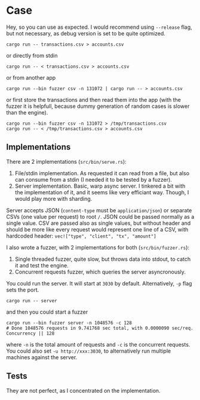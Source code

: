 # Case

Hey, so you can use as expected. I would recommend using `--release` flag, but not necessary, as debug version is set to be quite optimized.
```
cargo run -- transactions.csv > accounts.csv
```
or directly from stdin
```
cargo run -- < transactions.csv > accounts.csv
```
or from another app
```
cargo run --bin fuzzer csv -n 131072 | cargo run -- > accounts.csv
```
or first store the transactions and then read them into the app (with the fuzzer it is helpfull, because dummy generation of random cases is slower than the engine).
```
cargo run --bin fuzzer csv -n 131072 > /tmp/transactions.csv
cargo run -- < /tmp/transactions.csv > accounts.csv
```


## Implementations
There are 2 implementations (`src/bin/serve.rs`):
 1. File/stdin implementation. As requested it can read from a file, but also can consume from a stdin (I needed it to be tested by a fuzzer).
 2. Server implementation. Basic, warp async server. I tinkered a bit with the implementation of it, and it seems like very efficiant way. Though, I would play more with sharding.

Server accepts JSON (`content-type` must be `application/json`) or separate CSVs (one value per request) to root `/`. JSON could be passed normally as a single value. CSV are passed also as single values, but without header and should be more like every request would represent one line of a CSV, with hardcoded header: `vec!["type", "client", "tx", "amount"]`


I also wrote a fuzzer, with 2 implementations for both (`src/bin/fuzzer.rs`):
 1. Single threaded fuzzer, quite slow, but throws data into stdout, to catch it and test the engine.
 2. Concurrent requests fuzzer, which queries the server asyncronously.


You could run the server. It will start at `3030` by default. Alternatively, `-p` flag sets the port.
```
cargo run -- server
```
and then you could start a fuzzer
```
cargo run --bin fuzzer server -n 1048576 -c 128
# Done 1048576 requests in 9.741768 sec total, with 0.0000090 sec/req. Concurrency || 128
```
where `-n` is the total amount of requests and `-c` is the concurrent requests. You could also set `-u http://xxx:3030`, to alternatively run multiple machines against the server.

## Tests
They are not perfect, as I concentrated on the implementation.



